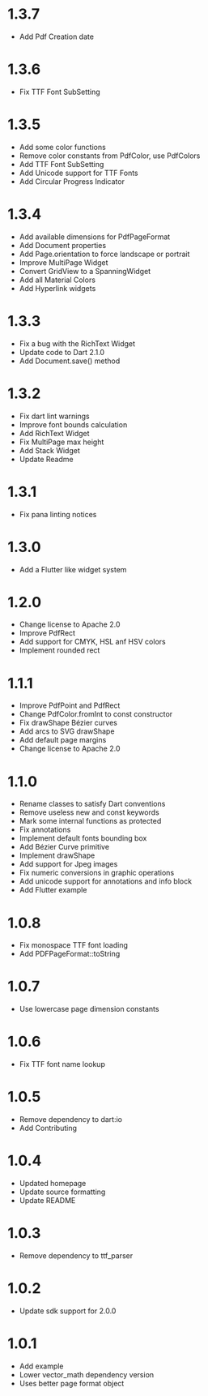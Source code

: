 # 1.3.7
* Add Pdf Creation date

# 1.3.6
* Fix TTF Font SubSetting

# 1.3.5
* Add some color functions
* Remove color constants from PdfColor, use PdfColors
* Add TTF Font SubSetting
* Add Unicode support for TTF Fonts
* Add Circular Progress Indicator

# 1.3.4
* Add available dimensions for PdfPageFormat
* Add Document properties
* Add Page.orientation to force landscape or portrait
* Improve MultiPage Widget
* Convert GridView to a SpanningWidget
* Add all Material Colors
* Add Hyperlink widgets

# 1.3.3
* Fix a bug with the RichText Widget
* Update code to Dart 2.1.0
* Add Document.save() method

# 1.3.2
* Fix dart lint warnings
* Improve font bounds calculation
* Add RichText Widget
* Fix MultiPage max height
* Add Stack Widget
* Update Readme

# 1.3.1
* Fix pana linting notices

# 1.3.0
* Add a Flutter like widget system

# 1.2.0
* Change license to Apache 2.0
* Improve PdfRect
* Add support for CMYK, HSL anf HSV colors
* Implement rounded rect

# 1.1.1
* Improve PdfPoint and PdfRect
* Change PdfColor.fromInt to const constructor
* Fix drawShape Bézier curves
* Add arcs to SVG drawShape
* Add default page margins
* Change license to Apache 2.0

# 1.1.0
* Rename classes to satisfy Dart conventions
* Remove useless new and const keywords
* Mark some internal functions as protected
* Fix annotations
* Implement default fonts bounding box
* Add Bézier Curve primitive
* Implement drawShape
* Add support for Jpeg images
* Fix numeric conversions in graphic operations
* Add unicode support for annotations and info block
* Add Flutter example

# 1.0.8
* Fix monospace TTF font loading
* Add PDFPageFormat::toString

# 1.0.7
* Use lowercase page dimension constants

# 1.0.6
* Fix TTF font name lookup

# 1.0.5
* Remove dependency to dart:io
* Add Contributing

# 1.0.4
* Updated homepage
* Update source formatting
* Update README

# 1.0.3
* Remove dependency to ttf_parser

# 1.0.2
* Update sdk support for 2.0.0

# 1.0.1
* Add example
* Lower vector_math dependency version
* Uses better page format object
